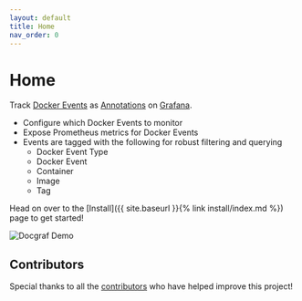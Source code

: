 ```yaml
---
layout: default
title: Home
nav_order: 0
---
```


# Home

Track [Docker Events](https://docs.docker.com/engine/reference/commandline/events/) as [Annotations](https://grafana.com/docs/grafana/v9.0/dashboards/annotations/) on [Grafana](https://grafana.com/grafana/). 

* Configure which Docker Events to monitor
* Expose Prometheus metrics for Docker Events
* Events are tagged with the following for robust filtering and querying
	* Docker Event Type
	* Docker Event
	* Container
	* Image
	* Tag

Head on over to the [Install]({{ site.baseurl }}{% link install/index.md %}) page to get started!

![Docgraf Demo](https://github.com/philosowaffle/docgrag/raw/main/images/docgraf_demo.gif?raw=true "DocGraf Demo")

## Contributors

Special thanks to all the [contributors](https://github.com/philosowaffle/docgraf/graphs/contributors) who have helped improve this project!
